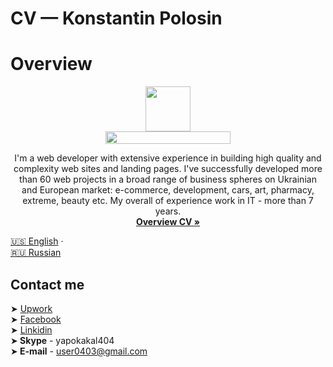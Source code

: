 # CV — Konstantin Polosin
# Overview

<p align="center">
  <a href="https://kpolosin.github.io/">
    <img src="https://kpolosin.github.io/dist/images/small-logo.svg" width=72 height=72>
    <br>
    <img src="https://kpolosin.github.io/dist/images/name-logo.svg" width=200 height=20>
  </a>


<p align="center">
    I'm a web developer with extensive experience in building high quality and complexity web sites and landing pages. I've successfully developed more than 60 web projects in a broad range of business spheres on Ukrainian and European market: e-commerce, development, cars, art, pharmacy, extreme, beauty etc.
    My overall of experience work in IT - more than 7 years.
    <br>
    <a href="https://kpolosin.github.io/"><strong>Overview CV &raquo;</strong></a>
  </p>
</p>

[:us: English](https://kpolosin.github.io) &middot;<br>
[:ru: Russian](https://kpolosin.github.io/ru/index.html)<br>



## Contact me
➤ [Upwork](https://www.upwork.com/o/profiles/users/_~013f4766f5942a8a0c/)<br>
➤ [Facebook](https://www.facebook.com/kostya.polosin)<br>
➤ [Linkidin](https://www.linkedin.com/in/konstantinpolosin/)<br>
➤<b> Skype</b> - yapokakal404<br>
➤<b> E-mail</b> - user0403@gmail.com<br>
 
